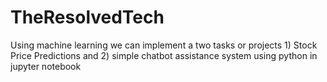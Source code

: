 # TheResolvedTech
Using machine learning we can implement a two tasks or projects 1) Stock Price Predictions and  2) simple chatbot assistance system using python in jupyter notebook

